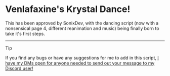 # Venlafaxine's Krystal Dance!
This has been approved by SonixDev, with the dancing script (now with a nonsensical page 4, different reanimation and music) being finally born to take it's first steps.

---

> [!TIP]
> If you find any bugs or have any suggestions for me to add in this script, [I have my DMs open for anyone needed to send out your message to my Discord user!](https://discord.com/users/1351454752952549426)
